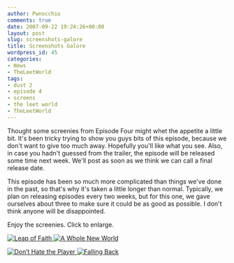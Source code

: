 ```yaml
---
author: Pwnocchio
comments: true
date: 2007-09-22 19:24:26+00:00
layout: post
slug: screenshots-galore
title: Screenshots Galore
wordpress_id: 45
categories:
- News
- TheLeetWorld
tags:
- dust 2
- episode 4
- screens
- the leet world
- TheLeetWorld
---
```


Thought some screenies from Episode Four might whet the appetite a little bit.  It's been tricky trying to show you guys bits of this episode, because we don't want to give too much away.  Hopefully you'll like what you see.  Also, in case you hadn't guessed from the trailer, the episode will be released some time next week.  We'll post as soon as we think we can call a final release date.

This episode has been so much more complicated than things we've done in the past, so that's why it's taken a little longer than normal.  Typically, we plan on releasing episodes every two weeks, but for this one, we gave ourselves about three to make sure it could be as good as possible.  I don't think anyone will be disappointed.

Enjoy the screenies.  Click to enlarge.

[![Leap of Faith](http://www.smoothfewfilms.com/wp-content/uploads/2007/09/tlw104screenshot1.thumbnail.jpg) ](http://www.smoothfewfilms.com/wp-content/uploads/2007/09/tlw104screenshot1.jpg)[![A Whole New World](http://www.smoothfewfilms.com/wp-content/uploads/2007/09/tlw104screenshot2.thumbnail.jpg)](http://www.smoothfewfilms.com/wp-content/uploads/2007/09/tlw104screenshot2.jpg)

[![Don’t Hate the Player](http://www.smoothfewfilms.com/wp-content/uploads/2007/09/tlw104screenshot3.thumbnail.jpg) ](http://www.smoothfewfilms.com/wp-content/uploads/2007/09/tlw104screenshot3.jpg)[![Falling Back](http://www.smoothfewfilms.com/wp-content/uploads/2007/09/tlw104screenshot4.thumbnail.jpg)](http://www.smoothfewfilms.com/wp-content/uploads/2007/09/tlw104screenshot4.jpg)

[](http://www.smoothfewfilms.com/wp-content/uploads/2007/09/tlw104screenshot2.jpg)[](http://www.smoothfewfilms.com/wp-content/uploads/2007/09/tlw104screenshot2.jpg)[](http://www.smoothfewfilms.com/wp-admin/upload.php?style=inline&tab=browse&post_id=45&_wpnonce=7d1ba81c28&ID=47&action=view&paged)
